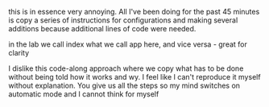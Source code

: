 this is in essence very annoying. All I've been doing for the past 45 minutes is copy a series of instructions for configurations and making several additions because additional lines of code were needed.

in the lab we call index what we call app here, and vice versa - great for clarity

I dislike this code-along approach where we copy what has to be done without being told how it works and wy. I feel like I can't reproduce it myself without explanation. You give us all the steps so my mind switches on automatic mode and I cannot think for myself